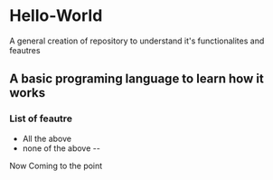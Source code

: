 # Hello-World
A general creation of repository to understand it's functionalites and feautres
## A basic programing language to learn how it works

### List of feautre
  - All the above
  - none of the above
--

Now Coming to the point
